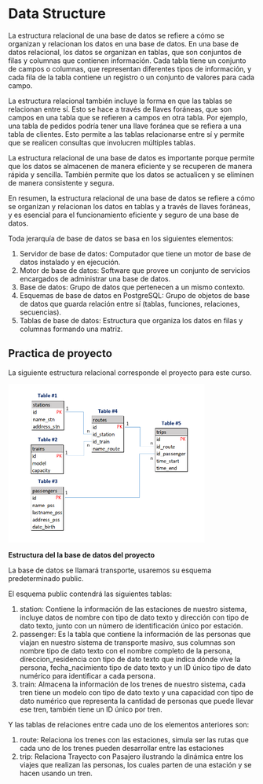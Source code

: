 # Data Structure

La estructura relacional de una base de datos se refiere a cómo se organizan y relacionan los datos en una base de datos. En una base de datos relacional, los datos se organizan en tablas, que son conjuntos de filas y columnas que contienen información. Cada tabla tiene un conjunto de campos o columnas, que representan diferentes tipos de información, y cada fila de la tabla contiene un registro o un conjunto de valores para cada campo.

La estructura relacional también incluye la forma en que las tablas se relacionan entre sí. Esto se hace a través de llaves foráneas, que son campos en una tabla que se refieren a campos en otra tabla. Por ejemplo, una tabla de pedidos podría tener una llave foránea que se refiera a una tabla de clientes. Esto permite a las tablas relacionarse entre sí y permite que se realicen consultas que involucren múltiples tablas.

La estructura relacional de una base de datos es importante porque permite que los datos se almacenen de manera eficiente y se recuperen de manera rápida y sencilla. También permite que los datos se actualicen y se eliminen de manera consistente y segura.

En resumen, la estructura relacional de una base de datos se refiere a cómo se organizan y relacionan los datos en tablas y a través de llaves foráneas, y es esencial para el funcionamiento eficiente y seguro de una base de datos.

Toda jerarquía de base de datos se basa en los siguientes elementos:

1. Servidor de base de datos: Computador que tiene un motor de base de datos instalado y en ejecución.
2. Motor de base de datos: Software que provee un conjunto de servicios encargados de administrar una base de datos.
3. Base de datos: Grupo de datos que pertenecen a un mismo contexto.
4. Esquemas de base de datos en PostgreSQL: Grupo de objetos de base de datos que guarda relación entre sí (tablas, funciones, relaciones, secuencias).
5. Tablas de base de datos: Estructura que organiza los datos en filas y columnas formando una matriz.


## Practica de proyecto

La siguiente estructura relacional corresponde el proyecto para este curso.

<img src="img/pic1.png" width="400">

**Estructura del la base de datos del proyecto**

La base de datos se llamará transporte, usaremos su esquema predeterminado public.

El esquema public contendrá las siguientes tablas:

1. station: Contiene la información de las estaciones de nuestro sistema, incluye datos de nombre con tipo de dato texto y dirección con tipo de dato texto, junto con un número de identificación único por estación.
2. passenger: Es la tabla que contiene la información de las personas que viajan en nuestro sistema de transporte masivo, sus columnas son nombre tipo de dato texto con el nombre completo de la persona, direccion_residencia con tipo de dato texto que indica dónde vive la persona, fecha_nacimiento tipo de dato texto y un ID único tipo de dato numérico para identificar a cada persona.
3. train: Almacena la información de los trenes de nuestro sistema, cada tren tiene un modelo con tipo de dato texto y una capacidad con tipo de dato numérico que representa la cantidad de personas que puede llevar ese tren, también tiene un ID único por tren.

Y las tablas de relaciones entre cada uno de los elementos anteriores son:

1. route: Relaciona los trenes con las estaciones, simula ser las rutas que cada uno de los trenes pueden desarrollar entre las estaciones
2. trip: Relaciona Trayecto con Pasajero ilustrando la dinámica entre los viajes que realizan las personas, los cuales parten de una estación y se hacen usando un tren.

